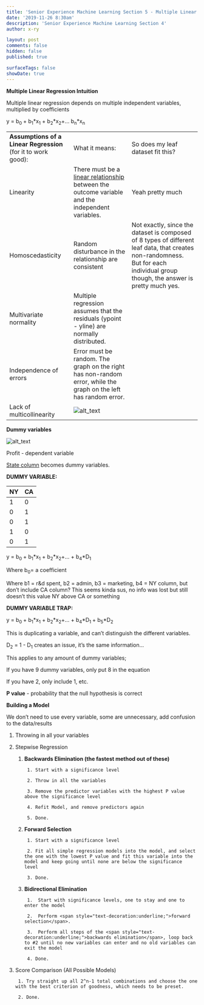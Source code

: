 ```yaml
---
title: 'Senior Experience Machine Learning Section 5 - Multiple Linear Regression'
date: '2019-11-26 8:30am'
description: 'Senior Experience Machine Learning Section 4'
author: x-ry	

layout: post
comments: false
hidden: false
published: true 

surfaceTags: false
showDate: true
---
```


**Multiple Linear Regression Intuition**

Multiple linear regression depends on multiple independent variables, multiplied by coefficients

y =  b<sub>0 </sub>+ b<sub>1</sub>*x<sub>1</sub> + b<sub>2</sub>*x<sub>2</sub>+...  b<sub>n</sub>*x<sub>n</sub>


<table>
  <tr>
   <td><strong>Assumptions</strong> <strong>of a Linear Regression</strong> (for it to work good):
   </td>
   <td>What it means:
   </td>
   <td>So does my leaf dataset fit this?
   </td>
  </tr>
  <tr>
   <td>Linearity
   </td>
   <td>There must be a <span style="text-decoration:underline;">linear relationship</span> between the outcome variable and the independent variables.
   </td>
   <td>Yeah pretty much
   </td>
  </tr>
  <tr>
   <td>Homoscedasticity
   </td>
   <td>Random disturbance in the relationship are consistent
   </td>
   <td>Not exactly, since the dataset is composed of 8 types of different leaf data, that creates non-randomness. But for each individual group though, the answer is pretty much yes. 
   </td>
  </tr>
  <tr>
   <td>Multivariate normality 
   </td>
   <td>Multiple regression assumes that the residuals (ypoint - yline) are normally distributed.
   </td>
   <td>
   </td>
  </tr>
  <tr>
   <td>Independence of errors 
   </td>
   <td>Error must be random. The graph on the right has non-random error, while the graph on the left has random error.
   </td>
   <td>
   </td>
  </tr>
  <tr>
   <td>Lack of multicollinearity 
   </td>
   <td>
<img src="https://x-ry.github.io/assets/images/posts/ml/5graphs.png" width="" alt="alt_text" title="image_tooltip">
   </td>
   <td>
   </td>
  </tr>
</table>


**Dummy variables** 

![alt_text](https://x-ry.github.io/assets/images/posts/ml/5dummy.png)


Profit - dependent variable

<span style="text-decoration:underline;">State column</span> becomes dummy variables. 

**DUMMY VARIABLE:**

| NY | CA | 
|----|----|
| 1  | 0  | 
| 0  | 1  | 
| 0  | 1  | 
| 1  | 0  | 
| 0  | 1  | 

y =  b<sub>0 </sub>+ b<sub>1</sub>*x<sub>1</sub> + b<sub>2</sub>*x<sub>2</sub>+...     +   b<sub>4</sub>*D<sub>1</sub>

Where b<sub>0</sub>= a coefficient

Where b1 = r&d spent, b2 = admin, b3 = marketing, b4 = NY column, but don’t include CA column? This seems kinda sus, no info was lost but still doesn’t this value NY above CA or something

**DUMMY VARIABLE TRAP:**

y =  b<sub>0 </sub>+ b<sub>1</sub>*x<sub>1</sub> + b<sub>2</sub>*x<sub>2</sub>+...     +   b<sub>4</sub>*D<sub>1  </sub>+   b<sub>5</sub>*D<sub>2</sub>

This is duplicating a variable, and can’t distinguish the different variables. 

D<sub>2</sub> = 1 - D<sub>1</sub>   creates an issue, it’s the same information...

This applies to any amount of dummy variables;

If you have 9 dummy variables, only put 8 in the equation

If you have 2, only include 1, etc.

**P value** - probability that the null hypothesis is correct

**Building a Model**

We don’t need to use every variable, some are unnecessary, add confusion to the data/results



1. Throwing in all your variables

2. Stepwise Regression

    1. **Backwards Elimination (the fastest method out of these)**

			1. Start with a significance level

			2. Throw in all the variables

			3. Remove the predictor variables with the highest P value above the significance level

            4. Refit Model, and remove predictors again

            5. Done.

    2. **Forward Selection**

            1. Start with a significance level

            2. Fit all simple regression models into the model, and select the one with the lowest P value and fit this variable into the model and keep going until none are below the significance level

            3. Done.

    3. **Bidirectional Elimination**

            1.  Start with significance levels, one to stay and one to enter the model

            2.  Perform <span style="text-decoration:underline;">forward selection</span>.

            3.  Perform all steps of the <span style="text-decoration:underline;">backwards elimination</span>, loop back to #2 until no new variables can enter and no old variables can exit the model

            4. Done.

3. Score Comparison (All Possible Models)

        1. Try straight up all 2^n-1 total combinations and choose the one with the best criterion of goodness, which needs to be preset.

        2. Done.


<!-- Docs to Markdown version 1.0β17 -->